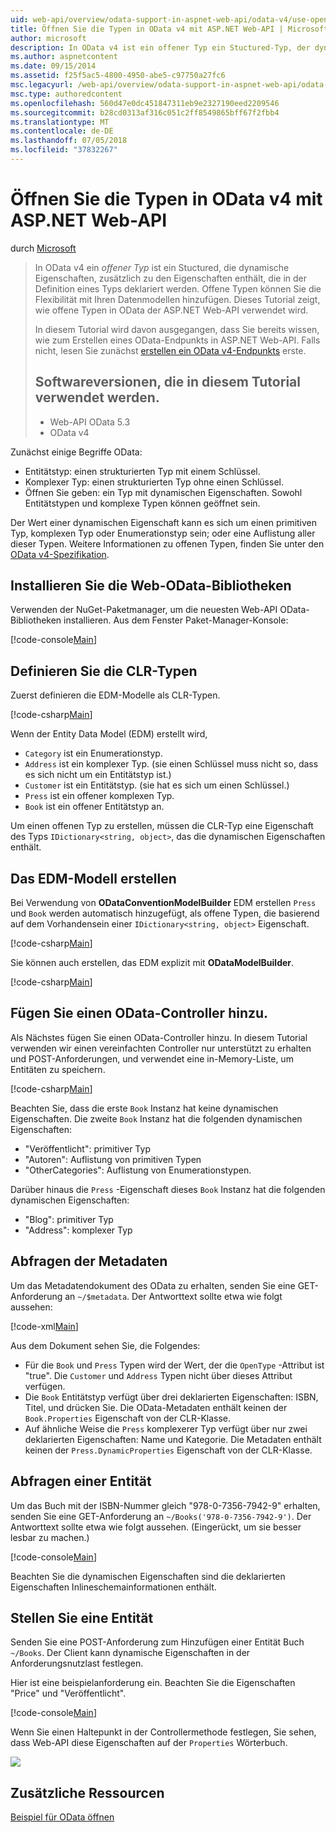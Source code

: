 ```yaml
---
uid: web-api/overview/odata-support-in-aspnet-web-api/odata-v4/use-open-types-in-odata-v4
title: Öffnen Sie die Typen in OData v4 mit ASP.NET Web-API | Microsoft-Dokumentation
author: microsoft
description: In OData v4 ist ein offener Typ ein Stuctured-Typ, der dynamische Eigenschaften, zusätzlich zu den Eigenschaften enthält, die in der Definition eines Typs deklariert werden. Öffnen...
ms.author: aspnetcontent
ms.date: 09/15/2014
ms.assetid: f25f5ac5-4800-4950-abe5-c97750a27fc6
msc.legacyurl: /web-api/overview/odata-support-in-aspnet-web-api/odata-v4/use-open-types-in-odata-v4
msc.type: authoredcontent
ms.openlocfilehash: 560d47e0dc451847311eb9e2327190eed2209546
ms.sourcegitcommit: b28cd0313af316c051c2ff8549865bff67f2fbb4
ms.translationtype: MT
ms.contentlocale: de-DE
ms.lasthandoff: 07/05/2018
ms.locfileid: "37832267"
---
```

<a name="open-types-in-odata-v4-with-aspnet-web-api"></a>Öffnen Sie die Typen in OData v4 mit ASP.NET Web-API
====================
durch [Microsoft](https://github.com/microsoft)

> In OData v4 ein *offener Typ* ist ein Stuctured, die dynamische Eigenschaften, zusätzlich zu den Eigenschaften enthält, die in der Definition eines Typs deklariert werden. Offene Typen können Sie die Flexibilität mit Ihren Datenmodellen hinzufügen. Dieses Tutorial zeigt, wie offene Typen in OData der ASP.NET Web-API verwendet wird.
> 
> In diesem Tutorial wird davon ausgegangen, dass Sie bereits wissen, wie zum Erstellen eines OData-Endpunkts in ASP.NET Web-API. Falls nicht, lesen Sie zunächst [erstellen ein OData v4-Endpunkts](create-an-odata-v4-endpoint.md) erste.
> 
> ## <a name="software-versions-used-in-the-tutorial"></a>Softwareversionen, die in diesem Tutorial verwendet werden.
> 
> 
> - Web-API OData 5.3
> - OData v4


Zunächst einige Begriffe OData:

- Entitätstyp: einen strukturierten Typ mit einem Schlüssel.
- Komplexer Typ: einen strukturierten Typ ohne einen Schlüssel.
- Öffnen Sie geben: ein Typ mit dynamischen Eigenschaften. Sowohl Entitätstypen und komplexe Typen können geöffnet sein.

Der Wert einer dynamischen Eigenschaft kann es sich um einen primitiven Typ, komplexen Typ oder Enumerationstyp sein; oder eine Auflistung aller dieser Typen. Weitere Informationen zu offenen Typen, finden Sie unter den [OData v4-Spezifikation](http://www.odata.org/documentation/odata-version-4-0/).

## <a name="install-the-web-odata-libraries"></a>Installieren Sie die Web-OData-Bibliotheken

Verwenden der NuGet-Paketmanager, um die neuesten Web-API OData-Bibliotheken installieren. Aus dem Fenster Paket-Manager-Konsole:

[!code-console[Main](use-open-types-in-odata-v4/samples/sample1.cmd)]

## <a name="define-the-clr-types"></a>Definieren Sie die CLR-Typen

Zuerst definieren die EDM-Modelle als CLR-Typen.

[!code-csharp[Main](use-open-types-in-odata-v4/samples/sample2.cs)]

Wenn der Entity Data Model (EDM) erstellt wird,

- `Category` ist ein Enumerationstyp.
- `Address` ist ein komplexer Typ. (sie einen Schlüssel muss nicht so, dass es sich nicht um ein Entitätstyp ist.)
- `Customer` ist ein Entitätstyp. (sie hat es sich um einen Schlüssel.)
- `Press` ist ein offener komplexen Typ.
- `Book` ist ein offener Entitätstyp an.

Um einen offenen Typ zu erstellen, müssen die CLR-Typ eine Eigenschaft des Typs `IDictionary<string, object>`, das die dynamischen Eigenschaften enthält.

## <a name="build-the-edm-model"></a>Das EDM-Modell erstellen

Bei Verwendung von **ODataConventionModelBuilder** EDM erstellen `Press` und `Book` werden automatisch hinzugefügt, als offene Typen, die basierend auf dem Vorhandensein einer `IDictionary<string, object>` Eigenschaft.

[!code-csharp[Main](use-open-types-in-odata-v4/samples/sample3.cs)]

Sie können auch erstellen, das EDM explizit mit **ODataModelBuilder**.

[!code-csharp[Main](use-open-types-in-odata-v4/samples/sample4.cs)]

## <a name="add-an-odata-controller"></a>Fügen Sie einen OData-Controller hinzu.

Als Nächstes fügen Sie einen OData-Controller hinzu. In diesem Tutorial verwenden wir einen vereinfachten Controller nur unterstützt zu erhalten und POST-Anforderungen, und verwendet eine in-Memory-Liste, um Entitäten zu speichern.

[!code-csharp[Main](use-open-types-in-odata-v4/samples/sample5.cs)]

Beachten Sie, dass die erste `Book` Instanz hat keine dynamischen Eigenschaften. Die zweite `Book` Instanz hat die folgenden dynamischen Eigenschaften:

- "Veröffentlicht": primitiver Typ
- "Autoren": Auflistung von primitiven Typen
- "OtherCategories": Auflistung von Enumerationstypen.

Darüber hinaus die `Press` -Eigenschaft dieses `Book` Instanz hat die folgenden dynamischen Eigenschaften:

- "Blog": primitiver Typ
- "Address": komplexer Typ

## <a name="query-the-metadata"></a>Abfragen der Metadaten

Um das Metadatendokument des OData zu erhalten, senden Sie eine GET-Anforderung an `~/$metadata`. Der Antworttext sollte etwa wie folgt aussehen:

[!code-xml[Main](use-open-types-in-odata-v4/samples/sample6.xml?highlight=5,21)]

Aus dem Dokument sehen Sie, die Folgendes:

- Für die `Book` und `Press` Typen wird der Wert, der die `OpenType` -Attribut ist "true". Die `Customer` und `Address` Typen nicht über dieses Attribut verfügen.
- Die `Book` Entitätstyp verfügt über drei deklarierten Eigenschaften: ISBN, Titel, und drücken Sie. Die OData-Metadaten enthält keinen der `Book.Properties` Eigenschaft von der CLR-Klasse.
- Auf ähnliche Weise die `Press` komplexerer Typ verfügt über nur zwei deklarierten Eigenschaften: Name und Kategorie. Die Metadaten enthält keinen der `Press.DynamicProperties` Eigenschaft von der CLR-Klasse.

## <a name="query-an-entity"></a>Abfragen einer Entität

Um das Buch mit der ISBN-Nummer gleich "978-0-7356-7942-9" erhalten, senden Sie eine GET-Anforderung an `~/Books('978-0-7356-7942-9')`. Der Antworttext sollte etwa wie folgt aussehen. (Eingerückt, um sie besser lesbar zu machen.)

[!code-console[Main](use-open-types-in-odata-v4/samples/sample7.cmd?highlight=8-13,15-23)]

Beachten Sie die dynamischen Eigenschaften sind die deklarierten Eigenschaften Inlineschemainformationen enthält.

## <a name="post-an-entity"></a>Stellen Sie eine Entität

Senden Sie eine POST-Anforderung zum Hinzufügen einer Entität Buch `~/Books`. Der Client kann dynamische Eigenschaften in der Anforderungsnutzlast festlegen.

Hier ist eine beispielanforderung ein. Beachten Sie die Eigenschaften "Price" und "Veröffentlicht".

[!code-console[Main](use-open-types-in-odata-v4/samples/sample8.cmd?highlight=10)]

Wenn Sie einen Haltepunkt in der Controllermethode festlegen, Sie sehen, dass Web-API diese Eigenschaften auf der `Properties` Wörterbuch.

![](use-open-types-in-odata-v4/_static/image1.png)

## <a name="additional-resources"></a>Zusätzliche Ressourcen

[Beispiel für OData öffnen](http://aspnet.codeplex.com/sourcecontrol/latest#Samples/WebApi/OData/v4/ODataOpenTypeSample/ReadMe.txt)
